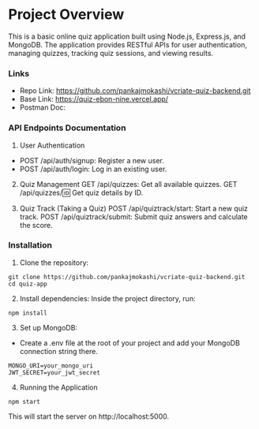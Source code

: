 # Project Overview
This is a basic online quiz application built using Node.js, Express.js, and MongoDB. The application provides RESTful APIs for user authentication, managing quizzes, tracking quiz sessions, and viewing results.

### Links
- Repo Link: https://github.com/pankajmokashi/vcriate-quiz-backend.git
- Base Link: https://quiz-ebon-nine.vercel.app/
- Postman Doc: 

### API Endpoints Documentation
1. User Authentication
- POST /api/auth/signup: Register a new user.
- POST /api/auth/login: Log in an existing user.

2. Quiz Management
GET /api/quizzes: Get all available quizzes.
GET /api/quizzes/:id: Get quiz details by ID.

3. Quiz Track (Taking a Quiz)
POST /api/quiztrack/start: Start a new quiz track.
POST /api/quiztrack/submit: Submit quiz answers and calculate the score.

### Installation
1. Clone the repository:
```
git clone https://github.com/pankajmokashi/vcriate-quiz-backend.git
cd quiz-app
```

2. Install dependencies: Inside the project directory, run:
```
npm install
```

3. Set up MongoDB:
- Create a .env file at the root of your project and add your MongoDB connection string there.
```.env
MONGO_URI=your_mongo_uri
JWT_SECRET=your_jwt_secret
```

4. Running the Application
```
npm start
```
This will start the server on http://localhost:5000.
